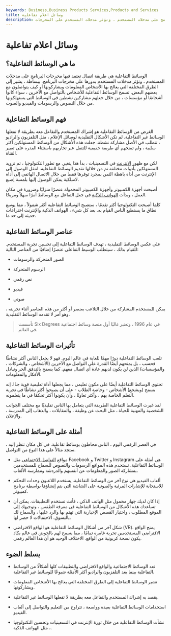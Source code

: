 ```yaml
---
keywords: Business,Business Products Services,Products and Services
title: وسائل اعلام تفاعلية
description: الوسائط التفاعلية هي طريقة اتصال حيث تعتمد مخرجات البرنامج على مدخلات المستخدم ، وتؤثر مدخلات المستخدم على المخرجات.
---
```


# وسائل اعلام تفاعلية
## ما هي الوسائط التفاعلية؟

الوسائط التفاعلية هي طريقة اتصال تعتمد فيها مخرجات البرنامج على مدخلات المستخدم ، وتؤثر مدخلات المستخدم بدورها على مخرجات البرنامج. ببساطة ، يشير إلى الطرق المختلفة التي يعالج بها الأشخاص المعلومات ويشاركونها أو كيف يتواصلون مع بعضهم البعض. تسمح الوسائط التفاعلية للأشخاص بالتواصل مع الآخرين ، سواء كانوا أشخاصًا أو مؤسسات ، من خلال جعلهم مشاركين نشطين في الوسائط التي يستهلكونها من خلال النصوص والرسومات والفيديو والصوت.

## فهم الوسائط التفاعلية

الغرض من الوسائط التفاعلية هو إشراك المستخدم والتفاعل معه بطريقة لا تفعلها الوسائط غير التفاعلية. لم تكن الأشكال التقليدية لوسائل الإعلام ، مثل التلفزيون والراديو ، تتطلب في الأصل مشاركة نشطة. جعلت هذه الأشكال من الوسائط المستهلكين أكثر سلبية ، ولم تمنحهم أي طريقة حقيقية للتنقل عبر تجاربهم باستثناء القدرة على تغيير القناة.

لكن مع ظهور [الإنترنت](/internet-things) في التسعينيات ، بدأ هذا يتغير. مع تطور التكنولوجيا ، تم تزويد المستهلكين بأدوات مختلفة تم من خلالها تقديم الوسائط التفاعلية. انتقل الوصول إلى الإنترنت من أداة باهظة الثمن بمجرد توفرها فقط من خلال الاتصال الهاتفي إلى أداة لاسلكية يمكن الوصول إليها بلمسة إصبع.

أصبحت أجهزة الكمبيوتر وأجهزة الكمبيوتر المحمولة عنصرًا منزليًا وضرورة في مكان العمل ، وبدأت [الهواتف الذكية](/smartphone) في جعل التفاعل مع الوسائط أمرًا سهلاً ومريحًا.

كلما أصبحت التكنولوجيا أكثر تقدمًا ، ستصبح الوسائط التفاعلية أكثر شمولاً ، مما يوسع نطاق ما يستطيع الناس القيام به. بعد كل شيء ، الهواتف الذكية والإنترنت اختراعات حديثة إلى حد ما.

## عناصر الوسائط التفاعلية

على عكس الوسائط التقليدية ، تهدف الوسائط التفاعلية إلى تحسين تجربة المستخدم. للقيام بذلك ، سيتطلب الوسيط التفاعلي عنصرًا إضافيًا من العناصر التالية:

- الصور المتحركة والرسومات

- الرسوم المتحركة

- نص رقمي

- فيديو

- صوتي

يمكن للمستخدم المشاركة من خلال التلاعب بعنصر أو أكثر من هذه العناصر أثناء تجربته ، وهو أمر لا تقدمه الوسائط التقليدية.

> تأسست Six Degrees في عام 1996 ، وتعتبر غالبًا أول منصة وسائط اجتماعية في العالم.

>

## تأثيرات الوسائط التفاعلية

تلعب الوسائط التفاعلية دورًا مهمًا للغاية في عالم اليوم. فهو لا يجعل الناس أكثر نشاطًا فحسب ، بل يمنحهم أيضًا القدرة على التواصل مع الآخرين (الأشخاص ، والشركات ، والمؤسسات) الذين لن يكون لديهم عادة أي اتصال معهم. كما يسمح بالتدفق الحر وتبادل الأفكار والمعلومات.

تحتوي الوسائط التفاعلية أيضًا على مكون تعليمي ، مما يجعلها أداة تعليمية قوية جدًا. إنه يسمح (ويشجع) الأشخاص - وخاصة الطلاب - على أن يصبحوا أكثر نشاطًا في تجربة التعلم الخاصة بهم ، وأكثر تعاونًا ، وأن يكونوا أكثر تحكمًا في ما يتعلمونه.

لقد غيرت الوسائط التفاعلية الطريقة التي يتعامل بها الناس تقليديًا مع مختلف الجوانب الشخصية والمهنية للحياة ، مثل البحث عن وظيفة ، والمقابلات ، والذهاب إلى المدرسة ، والإعلان.

## أمثلة على الوسائط التفاعلية

في العصر الرقمي اليوم ، الناس محاطون بوسائط تفاعلية. في كل مكان تنظر إليه ، ستجد مثالاً على هذا النوع من التواصل.

- مواقع [التواصل الاجتماعي](/social-networking) مثل Facebook و Twitter و Instagram هي أمثلة على الوسائط التفاعلية. تستخدم هذه المواقع الرسومات والنصوص للسماح للمستخدمين بمشاركة الصور والمعلومات عن أنفسهم والدردشة وممارسة الألعاب.

- ألعاب الفيديو هي نوع آخر من الوسائط التفاعلية. يستخدم اللاعبون وحدات التحكم للاستجابة للإشارات المرئية والصوتية على الشاشة التي يتم إنشاؤها بواسطة برنامج كمبيوتر.

- إذا كان لديك جهاز محمول مثل الهاتف الذكي ، فأنت تستخدم التطبيقات. يمكن أن تساعدك هذه الأشكال من الوسائط التفاعلية في معرفة الطقس ، وتوجيهك إلى الموقع المطلوب ، واختيار القصص الإخبارية التي تهتم بها والرد عليها ، والسماح لك بالتسوق. الاحتمالات لا حصر لها.

- شكل آخر من أشكال الوسائط التفاعلية هو الواقع الافتراضي (VR). يمنح الواقع الافتراضي المستخدمين تجربة غامرة تمامًا ، مما يسمح لهم بالخوض في عالم يكاد يكون نسخة كربونية من الواقع. الاختلاف الوحيد هو أن هذا العالم رقمي.

## يسلط الضوء

- تعد الوسائط الاجتماعية والواقع الافتراضي والتطبيقات كلها أشكالًا من الوسائط التفاعلية بينما يعد التلفزيون والراديو أكثر الأمثلة شيوعًا للوسائط غير التفاعلية.

- تشير الوسائط التفاعلية إلى الطرق المختلفة التي يعالج بها الأشخاص المعلومات ويشاركونها.

- يقصد به إشراك المستخدم والتفاعل معه بطريقة لا تفعلها الوسائط غير التفاعلية.

- استخدامات الوسائط التفاعلية بعيدة وواسعة ، تتراوح من التعليم والتواصل إلى ألعاب الفيديو.

- نشأت الوسائط التفاعلية من خلال ثورة الإنترنت في التسعينيات وتحسين التكنولوجيا ، مثل الهواتف الذكية.

